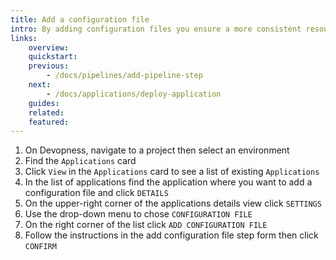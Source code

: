 ```yaml
---
title: Add a configuration file
intro: By adding configuration files you ensure a more consistent resource deployment, as they can contain crucial information and settings for each environment.
links:
    overview:
    quickstart:
    previous:
        - /docs/pipelines/add-pipeline-step
    next:
        - /docs/applications/deploy-application
    guides:
    related:
    featured:
---
```


1. On Devopness, navigate to a project then select an environment
1. Find the `Applications` card
1. Click `View` in the `Applications` card to see a list of existing `Applications`
4. In the list of applications find the application where you want to add a configuration file and click `DETAILS`
5. On the upper-right corner of the applications details view click `SETTINGS`
1. Use the drop-down menu to chose `CONFIGURATION FILE`
1. On the right corner of the list click `ADD CONFIGURATION FILE`
2. Follow the instructions in the add configuration file step form then click `CONFIRM`
